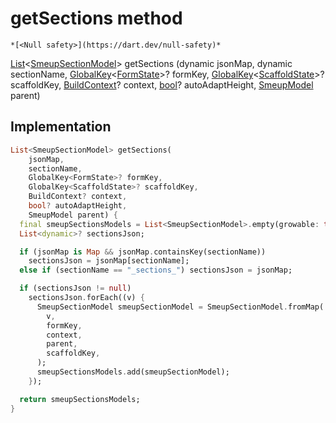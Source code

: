 


# getSections method




    *[<Null safety>](https://dart.dev/null-safety)*




[List](https://api.flutter.dev/flutter/dart-core/List-class.html)&lt;[SmeupSectionModel](../../smeup_models_widgets_smeup_section_model/SmeupSectionModel-class.md)> getSections
(dynamic jsonMap, dynamic sectionName, [GlobalKey](https://api.flutter.dev/flutter/widgets/GlobalKey-class.html)&lt;[FormState](https://api.flutter.dev/flutter/widgets/FormState-class.html)>? formKey, [GlobalKey](https://api.flutter.dev/flutter/widgets/GlobalKey-class.html)&lt;[ScaffoldState](https://api.flutter.dev/flutter/material/ScaffoldState-class.html)>? scaffoldKey, [BuildContext](https://api.flutter.dev/flutter/widgets/BuildContext-class.html)? context, [bool](https://api.flutter.dev/flutter/dart-core/bool-class.html)? autoAdaptHeight, [SmeupModel](../../smeup_models_widgets_smeup_model/SmeupModel-class.md) parent)








## Implementation

```dart
List<SmeupSectionModel> getSections(
    jsonMap,
    sectionName,
    GlobalKey<FormState>? formKey,
    GlobalKey<ScaffoldState>? scaffoldKey,
    BuildContext? context,
    bool? autoAdaptHeight,
    SmeupModel parent) {
  final smeupSectionsModels = List<SmeupSectionModel>.empty(growable: true);
  List<dynamic>? sectionsJson;

  if (jsonMap is Map && jsonMap.containsKey(sectionName))
    sectionsJson = jsonMap[sectionName];
  else if (sectionName == "_sections_") sectionsJson = jsonMap;

  if (sectionsJson != null)
    sectionsJson.forEach((v) {
      SmeupSectionModel smeupSectionModel = SmeupSectionModel.fromMap(
        v,
        formKey,
        context,
        parent,
        scaffoldKey,
      );
      smeupSectionsModels.add(smeupSectionModel);
    });

  return smeupSectionsModels;
}
```








